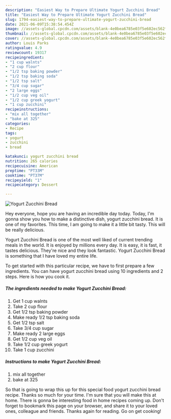 ```yaml
---
description: "Easiest Way to Prepare Ultimate Yogurt Zucchini Bread"
title: "Easiest Way to Prepare Ultimate Yogurt Zucchini Bread"
slug: 1794-easiest-way-to-prepare-ultimate-yogurt-zucchini-bread
date: 2021-06-09T15:38:54.454Z
image: //assets-global.cpcdn.com/assets/blank-4e0bea6785e03f5e602ec562f230caae08da540cada707380b4fe1bbebba43da.png
thumbnail: //assets-global.cpcdn.com/assets/blank-4e0bea6785e03f5e602ec562f230caae08da540cada707380b4fe1bbebba43da.png
cover: //assets-global.cpcdn.com/assets/blank-4e0bea6785e03f5e602ec562f230caae08da540cada707380b4fe1bbebba43da.png
author: Louis Parks
ratingvalue: 4.9
reviewcount: 19317
recipeingredient:
- "1 cup walnts"
- "2 cup flour"
- "1/2 tsp baking powder"
- "1/2 tsp baking soda"
- "1/2 tsp salt"
- "3/4 cup sugar"
- "2 large eggs"
- "1/2 cup veg oil"
- "1/2 cup greek yogurt"
- "1 cup zucchini"
recipeinstructions:
- "mix all together"
- "bake at 325"
categories:
- Recipe
tags:
- yogurt
- zucchini
- bread

katakunci: yogurt zucchini bread 
nutrition: 265 calories
recipecuisine: American
preptime: "PT33M"
cooktime: "PT37M"
recipeyield: "1"
recipecategory: Dessert

---
```



![Yogurt Zucchini Bread](//assets-global.cpcdn.com/assets/blank-4e0bea6785e03f5e602ec562f230caae08da540cada707380b4fe1bbebba43da.png)

Hey everyone, hope you are having an incredible day today. Today, I'm gonna show you how to make a distinctive dish, yogurt zucchini bread. It is one of my favorites. This time, I am going to make it a little bit tasty. This will be really delicious.

Yogurt Zucchini Bread is one of the most well liked of current trending meals in the world. It is enjoyed by millions every day. It is easy, it is fast, it tastes delicious. They're nice and they look fantastic. Yogurt Zucchini Bread is something that I have loved my entire life.




To get started with this particular recipe, we have to first prepare a few ingredients. You can have yogurt zucchini bread using 10 ingredients and 2 steps. Here is how you cook it.

<!--inarticleads1-->

##### The ingredients needed to make Yogurt Zucchini Bread:

1. Get 1 cup walnts
1. Take 2 cup flour
1. Get 1/2 tsp baking powder
1. Make ready 1/2 tsp baking soda
1. Get 1/2 tsp salt
1. Take 3/4 cup sugar
1. Make ready 2 large eggs
1. Get 1/2 cup veg oil
1. Take 1/2 cup greek yogurt
1. Take 1 cup zucchini




<!--inarticleads2-->

##### Instructions to make Yogurt Zucchini Bread:

1. mix all together
1. bake at 325




So that is going to wrap this up for this special food yogurt zucchini bread recipe. Thanks so much for your time. I'm sure that you will make this at home. There is gonna be interesting food in home recipes coming up. Don't forget to bookmark this page on your browser, and share it to your loved ones, colleague and friends. Thanks again for reading. Go on get cooking!
